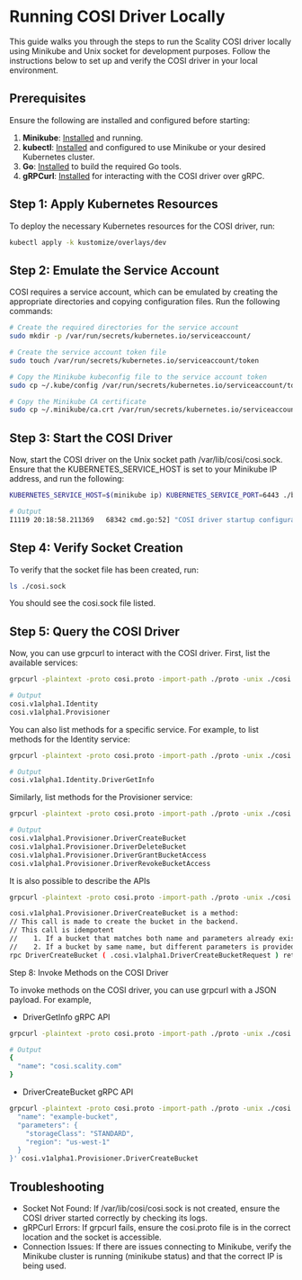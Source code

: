 # Running COSI Driver Locally

This guide walks you through the steps to run the Scality COSI driver locally using Minikube and Unix socket for development purposes. Follow the instructions below to set up and verify the COSI driver in your local environment.

## Prerequisites

Ensure the following are installed and configured before starting:

1. **Minikube**: [Installed](https://minikube.sigs.k8s.io/docs/start/) and running.
2. **kubectl**: [Installed](https://kubernetes.io/docs/tasks/tools/) and configured to use Minikube or your desired Kubernetes cluster.
3. **Go**: [Installed](https://golang.org/doc/install) to build the required Go tools.
4. **gRPCurl**: [Installed](https://github.com/fullstorydev/grpcurl#installation) for interacting with the COSI driver over gRPC.

## Step 1: Apply Kubernetes Resources

To deploy the necessary Kubernetes resources for the COSI driver, run:

```bash
kubectl apply -k kustomize/overlays/dev
```

## Step 2: Emulate the Service Account

COSI requires a service account, which can be emulated by creating the appropriate directories and copying configuration files. Run the following commands:

```sh
# Create the required directories for the service account
sudo mkdir -p /var/run/secrets/kubernetes.io/serviceaccount/

# Create the service account token file
sudo touch /var/run/secrets/kubernetes.io/serviceaccount/token

# Copy the Minikube kubeconfig file to the service account token
sudo cp ~/.kube/config /var/run/secrets/kubernetes.io/serviceaccount/token

# Copy the Minikube CA certificate
sudo cp ~/.minikube/ca.crt /var/run/secrets/kubernetes.io/serviceaccount/
```

## Step 3: Start the COSI Driver

Now, start the COSI driver on the Unix socket path /var/lib/cosi/cosi.sock. Ensure that the KUBERNETES_SERVICE_HOST is set to your Minikube IP address, and run the following:

```sh
KUBERNETES_SERVICE_HOST=$(minikube ip) KUBERNETES_SERVICE_PORT=6443 ./bin/scality-cosi-driver --driver-address unix://$(pwd)/cosi.sock

# Output
I1119 20:18:58.211369   68342 cmd.go:52] "COSI driver startup configuration" driverAddress="unix:///path/to/cosi.sock" driverPrefix="cosi"
```

## Step 4: Verify Socket Creation

To verify that the socket file has been created, run:

```sh
ls ./cosi.sock
```

You should see the cosi.sock file listed.

## Step 5: Query the COSI Driver

Now, you can use grpcurl to interact with the COSI driver. First, list the available services:

```sh
grpcurl -plaintext -proto cosi.proto -import-path ./proto -unix ./cosi.sock list

# Output
cosi.v1alpha1.Identity
cosi.v1alpha1.Provisioner
```

You can also list methods for a specific service. For example, to list methods for the Identity service:

```sh
grpcurl -plaintext -proto cosi.proto -import-path ./proto -unix ./cosi.sock list cosi.v1alpha1.Identity

# Output
cosi.v1alpha1.Identity.DriverGetInfo
```

Similarly, list methods for the Provisioner service:

```sh
grpcurl -plaintext -proto cosi.proto -import-path ./proto -unix ./cosi.sock list cosi.v1alpha1.Provisioner

# Output
cosi.v1alpha1.Provisioner.DriverCreateBucket
cosi.v1alpha1.Provisioner.DriverDeleteBucket
cosi.v1alpha1.Provisioner.DriverGrantBucketAccess
cosi.v1alpha1.Provisioner.DriverRevokeBucketAccess
```

It is also possible to describe the APIs

```sh
grpcurl -plaintext -proto cosi.proto -import-path ./proto -unix ./cosi.sock describe cosi.v1alpha1.Provisioner.DriverCreateBucket

cosi.v1alpha1.Provisioner.DriverCreateBucket is a method:
// This call is made to create the bucket in the backend.
// This call is idempotent
//    1. If a bucket that matches both name and parameters already exists, then OK (success) must be returned.
//    2. If a bucket by same name, but different parameters is provided, then the appropriate error code ALREADY_EXISTS must be returned.
rpc DriverCreateBucket ( .cosi.v1alpha1.DriverCreateBucketRequest ) returns ( .cosi.v1alpha1.DriverCreateBucketResponse );
```

Step 8: Invoke Methods on the COSI Driver

To invoke methods on the COSI driver, you can use grpcurl with a JSON payload. For example,

- DriverGetInfo gRPC API

```sh
grpcurl -plaintext -proto cosi.proto -import-path ./proto -unix ./cosi.sock cosi.v1alpha1.Identity.DriverGetInfo

# Output
{
  "name": "cosi.scality.com"
}
```

- DriverCreateBucket gRPC API

```sh
grpcurl -plaintext -proto cosi.proto -import-path ./proto -unix ./cosi.sock -d '{
  "name": "example-bucket",
  "parameters": {
    "storageClass": "STANDARD",
    "region": "us-west-1"
  }
}' cosi.v1alpha1.Provisioner.DriverCreateBucket
```

## Troubleshooting

- Socket Not Found: If /var/lib/cosi/cosi.sock is not created, ensure the COSI driver started correctly by checking its logs.
- gRPCurl Errors: If grpcurl fails, ensure the cosi.proto file is in the correct location and the socket is accessible.
- Connection Issues: If there are issues connecting to Minikube, verify the Minikube cluster is running (minikube status) and that the correct IP is being used.
